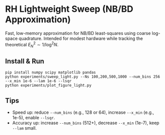 # RH Lightweight Sweep (NB/BD Approximation)

Fast, low-memory approximation for NB/BD least-squares using coarse log-space quadrature.
Intended for modest hardware while tracking the theoretical $E_N^2 \sim 1/\log^2 N$.

## Install & Run
```
pip install numpy scipy matplotlib pandas
python experiments/sweep_light.py --Ns 100,200,500,1000 --num_bins 256 --x_min 1e-6 --lam 1e-6 --lsqr
python experiments/plot_figure_light.py
```

## Tips
- Speed up: reduce `--num_bins` (e.g., 128 or 64), increase `--x_min` (e.g., 1e-5), enable `--lsqr`.
- Accuracy up: increase `--num_bins` (512+), decrease `--x_min` (1e-7), keep `--lam` small.
